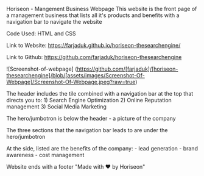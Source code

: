Horiseon - Mangement Business Webpage
This website is the front page of a management business
that lists all it's products and benefits with a navigation bar to navigate the website

Code Used: HTML and CSS

Link to Website:
https://farjaduk.github.io/horiseon-thesearchengine/

Link to Github:
https://github.com/farjaduk/horiseon-thesearchengine


![Screenshot-of-webpage] (https://github.com/[farjaduk]/[horiseon-thesearchengine]/blob/[assets/images/Screenshot-Of-Webpage]/Screenshot-Of-Webpage.jpeg?raw=true)

The header includes the tile combined with a navigation bar at the top that directs you to:
    1) Search Engine Optimization
    2) Online Reputation management
    3) Social Media Marketing

The hero/jumbotron is below the header 
    - a picture of the company

The three sections that the navigation bar leads to are under the hero/jumbotron

At the side, listed are the benefits of the company:
    - lead generation
    - brand awareness
    - cost management

Website ends with a footer "Made with ❤️️ by Horiseon"



